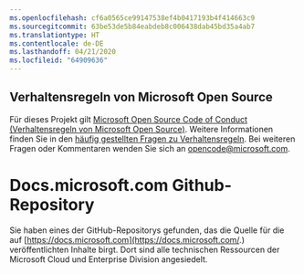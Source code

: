```yaml
---
ms.openlocfilehash: cf6a0565ce99147538ef4b0417193b4f414663c9
ms.sourcegitcommit: 63be53de5b84eabdeb8c006438dab45bd35a4ab7
ms.translationtype: HT
ms.contentlocale: de-DE
ms.lasthandoff: 04/21/2020
ms.locfileid: "64909636"
---
```

## <a name="microsoft-open-source-code-of-conduct"></a>Verhaltensregeln von Microsoft Open Source

Für dieses Projekt gilt [Microsoft Open Source Code of Conduct (Verhaltensregeln von Microsoft Open Source)](https://opensource.microsoft.com/codeofconduct/).
Weitere Informationen finden Sie in den [häufig gestellten Fragen zu Verhaltensregeln](https://opensource.microsoft.com/codeofconduct/faq/). Bei weiteren Fragen oder Kommentaren wenden Sie sich an [opencode@microsoft.com](mailto:opencode@microsoft.com).

# <a name="docsmicrosoftcom-github-repository"></a>Docs.microsoft.com Github-Repository

Sie haben eines der GitHub-Repositorys gefunden, das die Quelle für die auf [https://docs.microsoft.com](https://docs.microsoft.com/.) veröffentlichten Inhalte birgt. Dort sind alle technischen Ressourcen der Microsoft Cloud und Enterprise Division angesiedelt. 
